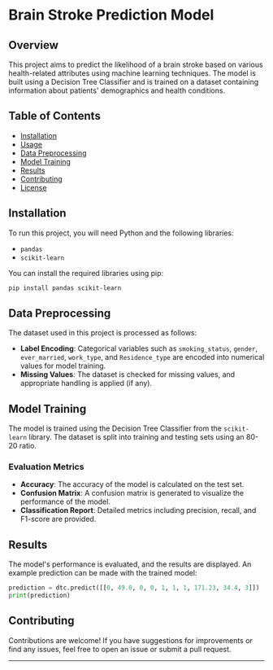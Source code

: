 # Brain Stroke Prediction Model

## Overview

This project aims to predict the likelihood of a brain stroke based on various health-related attributes using machine learning techniques. The model is built using a Decision Tree Classifier and is trained on a dataset containing information about patients' demographics and health conditions.

## Table of Contents

- [Installation](#installation)
- [Usage](#usage)
- [Data Preprocessing](#data-preprocessing)
- [Model Training](#model-training)
- [Results](#results)
- [Contributing](#contributing)
- [License](#license)

## Installation

To run this project, you will need Python and the following libraries:

- `pandas`
- `scikit-learn`

You can install the required libraries using pip:

```bash
pip install pandas scikit-learn
```

## Data Preprocessing

The dataset used in this project is processed as follows:

- **Label Encoding**: Categorical variables such as `smoking_status`, `gender`, `ever_married`, `work_type`, and `Residence_type` are encoded into numerical values for model training.
- **Missing Values**: The dataset is checked for missing values, and appropriate handling is applied (if any).

## Model Training

The model is trained using the Decision Tree Classifier from the `scikit-learn` library. The dataset is split into training and testing sets using an 80-20 ratio.

### Evaluation Metrics

- **Accuracy**: The accuracy of the model is calculated on the test set.
- **Confusion Matrix**: A confusion matrix is generated to visualize the performance of the model.
- **Classification Report**: Detailed metrics including precision, recall, and F1-score are provided.

## Results

The model's performance is evaluated, and the results are displayed. An example prediction can be made with the trained model:

```python
prediction = dtc.predict([[0, 49.0, 0, 0, 1, 1, 1, 171.23, 34.4, 3]])
print(prediction)
```

## Contributing

Contributions are welcome! If you have suggestions for improvements or find any issues, feel free to open an issue or submit a pull request.

---
